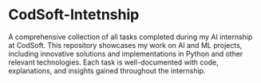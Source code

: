 # CodSoft-Intetnship
A comprehensive collection of all tasks completed during my AI internship at CodSoft. This repository showcases my work on AI and ML projects, including innovative solutions and implementations in Python and other relevant technologies. Each task is well-documented with code, explanations, and insights gained throughout the internship.
